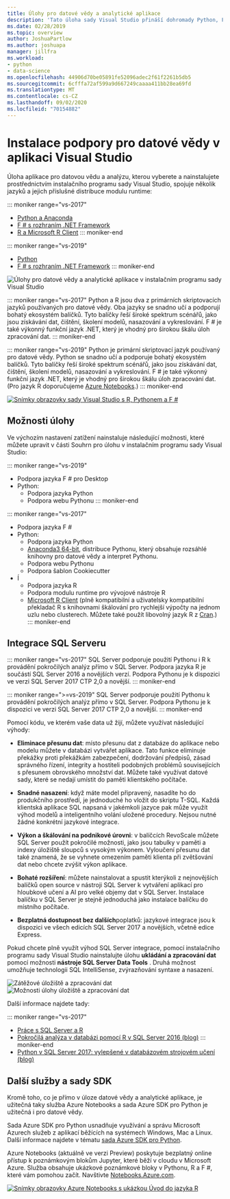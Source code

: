 ```yaml
---
title: Úlohy pro datové vědy a analytické aplikace
description: 'Tato úloha sady Visual Studio přináší dohromady Python, F # a jejich příslušné distribuce modulu runtime, včetně Anaconda. (R je také součástí sady Visual Studio 2017.)'
ms.date: 02/28/2019
ms.topic: overview
author: JoshuaPartlow
ms.author: joshuapa
manager: jillfra
ms.workload:
- python
- data-science
ms.openlocfilehash: 44906d70be05891fe52096adec2f61f2261b5db5
ms.sourcegitcommit: 6cfffa72af599a9d667249caaaa411bb28ea69fd
ms.translationtype: MT
ms.contentlocale: cs-CZ
ms.lasthandoff: 09/02/2020
ms.locfileid: "70154882"
---
```

# <a name="install-data-science-support-in-visual-studio"></a>Instalace podpory pro datové vědy v aplikaci Visual Studio

Úloha aplikace pro datovou vědu a analýzu, kterou vyberete a nainstalujete prostřednictvím instalačního programu sady Visual Studio, spojuje několik jazyků a jejich příslušné distribuce modulu runtime:

::: moniker range="vs-2017"
- [Python a Anaconda](../python/overview-of-python-tools-for-visual-studio.md)
- [F # s rozhraním .NET Framework](/dotnet/fsharp/)
- [R a Microsoft R Client](../rtvs/index.md)
::: moniker-end

::: moniker range="vs-2019"
- [Python](../python/overview-of-python-tools-for-visual-studio.md)
- [F # s rozhraním .NET Framework](/dotnet/fsharp/)
::: moniker-end

![Úlohy pro datové vědy a analytické aplikace v instalačním programu sady Visual Studio](media/workload/data-science-workload.png)

::: moniker range="vs-2017"
Python a R jsou dva z primárních skriptovacích jazyků používaných pro datové vědy. Oba jazyky se snadno učí a podporují bohatý ekosystém balíčků. Tyto balíčky řeší široké spektrum scénářů, jako jsou získávání dat, čištění, školení modelů, nasazování a vykreslování. F # je také výkonný funkční jazyk .NET, který je vhodný pro širokou škálu úloh zpracování dat.
::: moniker-end

::: moniker range="vs-2019"
Python je primární skriptovací jazyk používaný pro datové vědy. Python se snadno učí a podporuje bohatý ekosystém balíčků. Tyto balíčky řeší široké spektrum scénářů, jako jsou získávání dat, čištění, školení modelů, nasazování a vykreslování. F # je také výkonný funkční jazyk .NET, který je vhodný pro širokou škálu úloh zpracování dat. (Pro jazyk R doporučujeme [Azure Notebooks](https://notebooks.azure.com).)
::: moniker-end

<!--Note link on the image because this one is large -->
[![Snímky obrazovky sady Visual Studio s R, Pythonem a F #](media/workload/data-science-workload-screens.png)](media/workload/data-science-workload-screens.png#lightbox)

## <a name="workload-options"></a>Možnosti úlohy

Ve výchozím nastavení zatížení nainstaluje následující možnosti, které můžete upravit v části Souhrn pro úlohu v instalačním programu sady Visual Studio:

::: moniker range="vs-2019"
- Podpora jazyka F # pro Desktop
- Python:
  - Podpora jazyka Python
  - Podpora webu Pythonu
::: moniker-end

::: moniker range="vs-2017"
- Podpora jazyka F #
- Python:
  - Podpora jazyka Python
  - [Anaconda3 64-bit](https://www.continuum.io), distribuce Pythonu, který obsahuje rozsáhlé knihovny pro datové vědy a interpret Pythonu.
  - Podpora webu Pythonu
  - Podpora šablon Cookiecutter
- Í
  - Podpora jazyka R
  - Podpora modulu runtime pro vývojové nástroje R
  - [Microsoft R Client](/machine-learning-server/r-client/what-is-microsoft-r-client) (plně kompatibilní a uživatelsky kompatibilní překladač R s knihovnami škálování pro rychlejší výpočty na jednom uzlu nebo clusterech. Můžete také použít libovolný jazyk R z [Cran](https://cran.r-project.org/).)
::: moniker-end

## <a name="sql-server-integration"></a>Integrace SQL Serveru

::: moniker range="vs-2017"
SQL Server podporuje použití Pythonu i R k provádění pokročilých analýz přímo v SQL Server. Podpora jazyka R je součástí SQL Server 2016 a novějších verzí. Podpora Pythonu je k dispozici ve verzi SQL Server 2017 CTP 2,0 a novější.
::: moniker-end

::: moniker range=">=vs-2019"
SQL Server podporuje použití Pythonu k provádění pokročilých analýz přímo v SQL Server. Podpora Pythonu je k dispozici ve verzi SQL Server 2017 CTP 2,0 a novější.
::: moniker-end

Pomocí kódu, ve kterém vaše data už žijí, můžete využívat následující výhody:

- **Eliminace přesunu dat**: místo přesunu dat z databáze do aplikace nebo modelu můžete v databázi vytvářet aplikace. Tato funkce eliminuje překážky proti překážkám zabezpečení, dodržování předpisů, zásad správného řízení, integrity a hostiteli podobných problémů souvisejících s přesunem obrovského množství dat. Můžete také využívat datové sady, které se nedají umístit do paměti klientského počítače.

- **Snadné nasazení**: když máte model připravený, nasadíte ho do produkčního prostředí, je jednoduché ho vložit do skriptu T-SQL. Každá klientská aplikace SQL napsaná v jakémkoli jazyce pak může využít výhod modelů a inteligentního volání uložené procedury. Nejsou nutné žádné konkrétní jazykové integrace.

- **Výkon a škálování na podnikové úrovni**: v balíčcích RevoScale můžete SQL Server použít pokročilé možnosti, jako jsou tabulky v paměti a indexy úložiště sloupců s vysokým výkonem. Vyloučení přesunu dat také znamená, že se vyhnete omezením paměti klienta při zvětšování dat nebo chcete zvýšit výkon aplikace.

- **Bohaté rozšíření**: můžete nainstalovat a spustit kterýkoli z nejnovějších balíčků open source v nástroji SQL Server k vytváření aplikací pro hloubkové učení a AI pro velké objemy dat v SQL Server. Instalace balíčku v SQL Server je stejně jednoduchá jako instalace balíčku do místního počítače.

- **Bezplatná dostupnost bez dalších**poplatků: jazykové integrace jsou k dispozici ve všech edicích SQL Server 2017 a novějších, včetně edice Express.

Pokud chcete plně využít výhod SQL Server integrace, pomocí instalačního programu sady Visual Studio nainstalujte úlohu **ukládání a zpracování dat** pomocí možnosti **nástroje SQL Server Data Tools** . Druhá možnost umožňuje technologii SQL IntelliSense, zvýrazňování syntaxe a nasazení.

![Zátěžové úložiště a zpracování dat](media/workload/data-storage-workload.png) &nbsp;&nbsp;&nbsp;&nbsp; ![Možnosti úlohy úložiště a zpracování dat](media/workload/data-storage-workload-options.png)

Další informace najdete tady:

::: moniker range="vs-2017"
- [Práce s SQL Server a R](../rtvs/integrating-sql-server-with-r.md)
- [Pokročilá analýza v databázi pomocí R v SQL Server 2016 (blog)](https://blogs.technet.microsoft.com/dataplatforminsider/2016/03/29/in-database-advanced-analytics-with-r-in-sql-server-2016/)
::: moniker-end
- [Python v SQL Server 2017: vylepšené v databázovém strojovém učení (blog)](https://blogs.technet.microsoft.com/dataplatforminsider/2017/04/19/python-in-sql-server-2017-enhanced-in-database-machine-learning/)

## <a name="additional-services-and-sdks"></a>Další služby a sady SDK

Kromě toho, co je přímo v úloze datové vědy a analytické aplikace, je užitečná taky služba Azure Notebooks a sada Azure SDK pro Python je užitečná i pro datové vědy.

Sada Azure SDK pro Python usnadňuje využívání a správu Microsoft Azurech služeb z aplikací běžících na systémech Windows, Mac a Linux. Další informace najdete v tématu [sada Azure SDK pro Python](/azure/python/).

Azure Notebooks (aktuálně ve verzi Preview) poskytuje bezplatný online přístup k poznámkovým blokům Jupyter, které běží v cloudu v Microsoft Azure. Služba obsahuje ukázkové poznámkové bloky v Pythonu, R a F #, které vám pomohou začít. Navštivte [Notebooks.Azure.com](https://notebooks.azure.com/).

<!--Note link on the image because this one is large -->
[![Snímky obrazovky Azure Notebooks s ukázkou Úvod do jazyka R](media/workload/data-science-workload-notebooks.png)](media/workload/data-science-workload-notebooks.png#lightbox)
